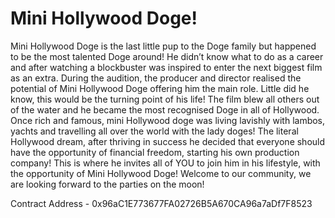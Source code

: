 # Mini Hollywood Doge!
Mini Hollywood Doge is the last little pup to the Doge family but happened to be the most talented Doge around! He didn’t know what to do as a career and after watching a blockbuster was inspired to enter the next biggest film as an extra. During the audition, the producer and director realised the potential of Mini Hollywood Doge offering him the main role. Little did he know, this would be the turning point of his life! The film blew all others out of the water and he became the most recognised Doge in all of Hollywood. Once rich and famous, mini Hollywood doge was living lavishly with lambos, yachts and travelling all over the world with the lady doges! The literal Hollywood dream, after thriving in success he decided that everyone should have the opportunity of financial freedom, starting his own production company! This is where he invites all of YOU to join him in his lifestyle, with the opportunity of Mini Hollywood Doge! Welcome to our community, we are looking forward to the parties on the moon!

Contract Address - 0x96aC1E773677FA02726B5A670CA96a7aDf7F8523